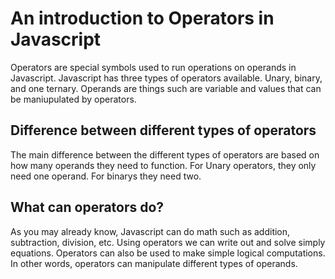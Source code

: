 # An introduction to Operators in Javascript

Operators are special symbols used to run operations on operands in Javascript. Javascript has three types of operators available. Unary, binary, and one ternary. Operands are things such are variable and values that can be maniupulated by operators.

## Difference between different types of operators

The main difference between the different types of operators are based on how many operands they need to function. For Unary operators, they only need one operand. For binarys they need two.

## What can operators do?

As you may already know, Javascript can do math such as addition, subtraction, division, etc. Using operators we can write out and solve simply equations. Operators can also be used to make simple logical computations. In other words, operators can manipulate different types of operands.